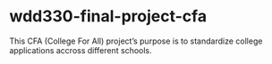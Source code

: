 # wdd330-final-project-cfa
This CFA (College For All) project’s purpose is to standardize college applications accross different schools. 
